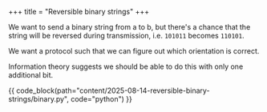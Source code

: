 +++
title = "Reversible binary strings"
+++

We want to send a binary string from a to b, but there's a chance that the string will be reversed during transmission, i.e. `101011` becomes `110101`.

We want a protocol such that we can figure out which orientation is correct.

Information theory suggests we should be able to do this with only one additional bit.

{{ code_block(path="content/2025-08-14-reversible-binary-strings/binary.py", code="python") }}

<!-- - <https://www.astralcodexten.com/p/open-thread-385/comment/124990517> -->
